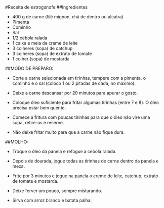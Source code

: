 #Receita de estrogonofe##Ingredientes - 400 g de carne (filé mignon, chã de dentro ou alcatra)- Pimenta - Cominho - Sal - 1/2 cebola ralada - 1 caixa e meia de creme de leite - 3 colheres (sopa) de catchup - 3 colheres (sopa) de extrato de tomate - 1 colher (sopa) de mostarda##MODO DE PREPARO: - Corte a carne selecionada em tirinhas, tempere com a pimenta, o cominho e o sal (coloco 1 ou 2 pitadas de cada, no máximo). - Deixe a carne descansar por 20 minutos para apurar o gosto. - Coloque óleo suficiente para fritar algumas tirinhas (entre 7 e 8). O óleo precisa estar bem quente. - Comece a fritura com poucas tirinhas para que o óleo não vire uma sopa, retire-as e reserve. - Não deixe fritar muito para que a carne não fique dura.##MOLHO: - Troque o óleo da panela e refogue a cebola ralada. - Depois de dourada, jogue todas as tirinhas de carne dentro da panela e mexa.- Frite por 3 minutos e jogue na panela o creme de leite, catchup, extrato de tomate e mostarda. - Deixe ferver um pouco, sempre misturando. - Sirva com arroz branco e batata palha.